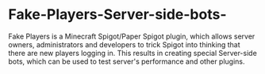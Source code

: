 # Fake-Players-Server-side-bots-
Fake Players is a Minecraft Spigot/Paper Spigot plugin, which allows server owners, administrators and developers to trick Spigot into thinking that there are new players logging in. This results in creating special Server-side bots, which can be used to test server's performance and other plugins.
